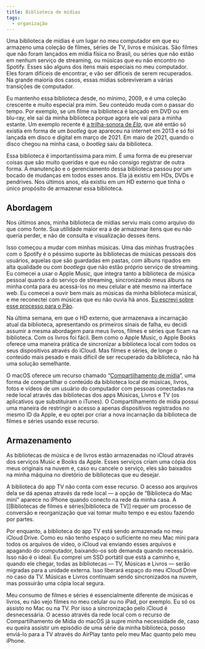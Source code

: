 ```yaml
---
title: Biblioteca de mídias
tags:
  - organização
---
```


Uma biblioteca de mídias é um lugar no meu computador em que eu armazeno uma coleção de filmes, séries de TV, livros e músicas. São filmes que não foram lançados em mídia física no Brasil, ou séries que não estão em nenhum serviço de streaming, ou músicas que eu não encontro no Spotify. Esses são alguns dos itens mais especiais no meu computador. Eles foram difíceis de encontrar, e vão ser difíceis de serem recuperados. Na grande maioria dos casos, essas mídias sobreviveram a várias transições de computador.

Eu mantenho essa biblioteca desde, no mínimo, 2009, e é uma coleção crescente e muito especial pra mim. Seu conteúdo muda com o passar do tempo. Por exemplo, se um filme na biblioteca é lançado em DVD ou em blu-ray, ele sai da minha biblioteca porque agora ele vai para a minha estante. Um exemplo recente é [a trilha-sonora de *Ela*](https://paomortadela.com.br/2021/03/a-trilha-sonora-de-ela/), que até então só existia em forma de um *bootleg* que apareceu na internet em 2013 e só foi lançada em disco e digital em março de 2021. Em maio de 2021, quando o disco chegou na minha casa, o *bootleg* saiu da biblioteca.

Essa biblioteca é importantíssima para mim. É uma forma de eu preservar coisas que são muito queridas e que eu não consigo registrar de outra forma. A manutenção e o gerenciamento dessa biblioteca passou por um bocado de mudanças em todos esses anos. Ela já existiu em HDs, DVDs e pendrives. Nos últimos anos, ela existiu em um HD externo que tinha o único propósito de armazenar essa biblioteca. 

## Abordagem

Nos últimos anos, minha biblioteca de mídias serviu mais como arquivo do que como fonte. Sua utilidade maior era a de armazenar itens que eu não queria perder, e não de consulta e visualização desses itens.

Isso começou a mudar com minhas músicas. Uma das minhas frustrações com o Spotify é o péssimo suporte às bibliotecas de músicas pessoais dos usuários, aquelas que são guardadas em pastas, com álbuns ripados em alta qualidade ou com *bootlegs* que não estão próprio serviço de streaming. Eu comecei a usar o Apple Music, que integra tanto a biblioteca de música pessoal quanto a do serviço de streaming, sincronizando meus álbuns na minha conta para eu acessá-los no meu celular e até mesmo na interface web. Eu comecei a ouvir bem mais as músicas da minha biblioteca músical, e me reconectei com músicas que eu não ouvia há anos. [Eu escrevi sobre esse processo para o Pão](https://paomortadela.com.br/2021/09/viajando-no-tempo-escutando-músicas/).

Na última semana, em que o HD externo, que armazenava a incarnação atual da biblioteca, apresentando os primeiros sinais de falha, eu decidi assumir a mesma abordagem para meus livros, filmes e séries que ficam na biblioteca. Com os livros foi fácil. Bem como o Apple Music, o Apple Books oferece uma maneira prática de sincronizar a biblioteca local com todos os seus dispositivos através do iCloud. Mas filmes e séries, de longe o conteúdo mais pesado e mais difícil de ser recuperado da biblioteca, não há uma solução semelhante.

O macOS oferece um recurso chamado “[Compartilhamento de mídia](https://support.apple.com/pt-br/guide/mac-help/mchlp13371337/mac)”, uma forma de compartilhar o conteúdo da biblioteca local de músicas, livros, fotos e vídeos de um usuário do computador com pessoas conectadas na rede local através das bibliotecas dos apps Músicas, Livros e TV (os aplicativos que substituiram o iTunes). O Compartilhamento de mídia possui uma maneira de restringir o acesso a apenas dispositivos registrados no mesmo ID da Apple, e eu optei por criar a nova incarnação da biblioteca de filmes e séries usando esse recurso.

## Armazenamento

As bibliotecas de música e de livros estão armazenadas no iCloud através dos serviços Music e Books da Apple. Esses serviços criam uma cópia dos meus originais na nuvem e, caso eu cancele o serviço, eles são baixados na minha máquina no diretório de bibliotecas que eu desejar.

A biblioteca do app TV não conta com esse recurso. O acesso aos arquivos dela se dá apenas através da rede local — a opção de “Biblioteca do Mac mini” aparece no iPhone quando conecto na rede da minha casa. A [[Bibliotecas de filmes e séries|biblioteca de TV]] requer um processo de conversão e reorganização que vai tomar muito tempo e eu estou fazendo por partes.

Por enquanto, a biblioteca do app TV está sendo armazenada no meu iCloud Drive. Como eu não tenho espaço o suficiente no meu Mac mini para todos os arquivos de vídeo, o iCloud vai enviando esses arquivos e apagando do computador, baixando-os sob demanda quando necessário. Isso não é o ideal. Eu comprei um SSD portátil que está a caminho e, quando ele chegar, todas as bibliotecas — TV, Músicas e Livros — serão migradas para a unidade externa. Isso liberará espaço do meu iCloud Drive no caso da TV. Músicas e Livros continuam sendo sincronizados na nuvem, mas possuirão uma cópia local segura.

Meu consumo de filmes e séries é essencialmente diferente de músicas e livros, eu não vejo filmes no meu celular ou no iPad, por exemplo. Eu só os assisto no Mac ou na TV. Por isso a sincronização pelo iCloud é desnecessária. O acesso através da rede local com o recurso de Compartilhamento de Mídia do macOS já supre minha necessidade de, caso eu queira assistir um episódio de uma série da minha biblioteca, posso enviá-lo para a TV através do AirPlay tanto pelo meu Mac quanto pelo meu iPhone.
